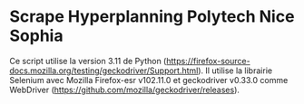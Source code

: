 # Scrape Hyperplanning Polytech Nice Sophia

Ce script utilise la version 3.11 de Python (https://firefox-source-docs.mozilla.org/testing/geckodriver/Support.html). Il utilise la librairie Selenium avec Mozilla Firefox-esr v102.11.0
et geckodriver v0.33.0 comme WebDriver (https://github.com/mozilla/geckodriver/releases).
